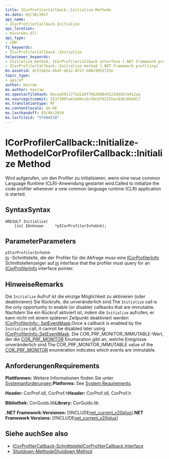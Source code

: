 ```yaml
---
title: ICorProfilerCallback::Initialize-Methode
ms.date: 03/30/2017
api_name:
- ICorProfilerCallback.Initialize
api_location:
- mscorwks.dll
api_type:
- COM
f1_keywords:
- ICorProfilerCallback::Initialize
helpviewer_keywords:
- Initialize method, ICorProfilerCallback interface [.NET Framework profiling]
- ICorProfilerCallback::Initialize method [.NET Framework profiling]
ms.assetid: dc5fab2a-4b45-4b12-8727-b89c9915f23e
topic_type:
- apiref
author: mairaw
ms.author: mairaw
ms.openlocfilehash: 0ecea5911771d12df74b260845523dd2b7a012aa
ms.sourcegitcommit: 5137208fa414d9ca3c58cdfd2155ac81bc89e917
ms.translationtype: MT
ms.contentlocale: de-DE
ms.lasthandoff: 03/06/2019
ms.locfileid: "57494518"
---
```

# <a name="icorprofilercallbackinitialize-method"></a><span data-ttu-id="89465-102">ICorProfilerCallback::Initialize-Methode</span><span class="sxs-lookup"><span data-stu-id="89465-102">ICorProfilerCallback::Initialize Method</span></span>
<span data-ttu-id="89465-103">Wird aufgerufen, um den Profiler zu initialisieren, wenn eine neue common Language Runtime (CLR)-Anwendung gestartet wird.</span><span class="sxs-lookup"><span data-stu-id="89465-103">Called to initialize the code profiler whenever a new common language runtime (CLR) application is started.</span></span>  
  
## <a name="syntax"></a><span data-ttu-id="89465-104">Syntax</span><span class="sxs-lookup"><span data-stu-id="89465-104">Syntax</span></span>  
  
```  
HRESULT Initialize(  
    [in] IUnknown     *pICorProfilerInfoUnk);  
```  
  
## <a name="parameters"></a><span data-ttu-id="89465-105">Parameter</span><span class="sxs-lookup"><span data-stu-id="89465-105">Parameters</span></span>  
 `pICorProfilerInfoUnk`  
 <span data-ttu-id="89465-106">[in](/cpp/atl/iunknown) -Schnittstelle, die der Profiler für die Abfrage muss eine [ICorProfilerInfo](../../../../docs/framework/unmanaged-api/profiling/icorprofilerinfo-interface.md) Schnittstellenzeiger auf.</span><span class="sxs-lookup"><span data-stu-id="89465-106">[in](/cpp/atl/iunknown) interface that the profiler must query for an [ICorProfilerInfo](../../../../docs/framework/unmanaged-api/profiling/icorprofilerinfo-interface.md) interface pointer.</span></span>  
  
## <a name="remarks"></a><span data-ttu-id="89465-107">Hinweise</span><span class="sxs-lookup"><span data-stu-id="89465-107">Remarks</span></span>  
 <span data-ttu-id="89465-108">Die `Initialize` Aufruf ist die einzige Möglichkeit zu aktivieren (oder deaktivieren) Sie Rückrufe, die unveränderlich sind.</span><span class="sxs-lookup"><span data-stu-id="89465-108">The `Initialize` call is the only opportunity to enable (or disable) callbacks that are immutable.</span></span> <span data-ttu-id="89465-109">Nachdem Sie ein Rückruf aktiviert ist, indem die `Initialize` aufrufen, er kann nicht mit einem späteren Zeitpunkt deaktiviert werden [ICorProfilerInfo:: SetEventMask](../../../../docs/framework/unmanaged-api/profiling/icorprofilerinfo-seteventmask-method.md).</span><span class="sxs-lookup"><span data-stu-id="89465-109">Once a callback is enabled by the `Initialize` call, it cannot be disabled later using [ICorProfilerInfo::SetEventMask](../../../../docs/framework/unmanaged-api/profiling/icorprofilerinfo-seteventmask-method.md).</span></span> <span data-ttu-id="89465-110">Die COR_PRF_MONITOR_IMMUTABLE-Wert, der die [COR_PRF_MONITOR](../../../../docs/framework/unmanaged-api/profiling/cor-prf-monitor-enumeration.md) Enumeration gibt an, welche Ereignisse unveränderlich sind.</span><span class="sxs-lookup"><span data-stu-id="89465-110">The COR_PRF_MONITOR_IMMUTABLE value of the [COR_PRF_MONITOR](../../../../docs/framework/unmanaged-api/profiling/cor-prf-monitor-enumeration.md) enumeration indicates which events are immutable.</span></span>  
  
## <a name="requirements"></a><span data-ttu-id="89465-111">Anforderungen</span><span class="sxs-lookup"><span data-stu-id="89465-111">Requirements</span></span>  
 <span data-ttu-id="89465-112">**Plattformen:** Weitere Informationen finden Sie unter [Systemanforderungen](../../../../docs/framework/get-started/system-requirements.md).</span><span class="sxs-lookup"><span data-stu-id="89465-112">**Platforms:** See [System Requirements](../../../../docs/framework/get-started/system-requirements.md).</span></span>  
  
 <span data-ttu-id="89465-113">**Header:** CorProf.idl, CorProf.h</span><span class="sxs-lookup"><span data-stu-id="89465-113">**Header:** CorProf.idl, CorProf.h</span></span>  
  
 <span data-ttu-id="89465-114">**Bibliothek:** CorGuids.lib</span><span class="sxs-lookup"><span data-stu-id="89465-114">**Library:** CorGuids.lib</span></span>  
  
 <span data-ttu-id="89465-115">**.NET Framework-Versionen:** [!INCLUDE[net_current_v20plus](../../../../includes/net-current-v20plus-md.md)]</span><span class="sxs-lookup"><span data-stu-id="89465-115">**.NET Framework Versions:** [!INCLUDE[net_current_v20plus](../../../../includes/net-current-v20plus-md.md)]</span></span>  
  
## <a name="see-also"></a><span data-ttu-id="89465-116">Siehe auch</span><span class="sxs-lookup"><span data-stu-id="89465-116">See also</span></span>
- [<span data-ttu-id="89465-117">ICorProfilerCallback-Schnittstelle</span><span class="sxs-lookup"><span data-stu-id="89465-117">ICorProfilerCallback Interface</span></span>](../../../../docs/framework/unmanaged-api/profiling/icorprofilercallback-interface.md)
- [<span data-ttu-id="89465-118">Shutdown-Methode</span><span class="sxs-lookup"><span data-stu-id="89465-118">Shutdown Method</span></span>](../../../../docs/framework/unmanaged-api/profiling/icorprofilercallback-shutdown-method.md)
